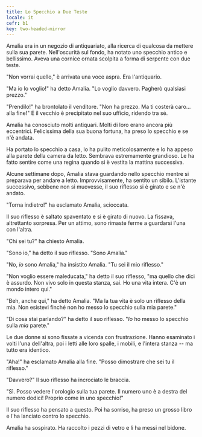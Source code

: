 ```yaml
---
title: Lo Specchio a Due Teste
locale: it
cefr: b1
key: two-headed-mirror
---
```


Amalia era in un negozio di antiquariato, alla ricerca di qualcosa da mettere sulla sua parete. Nell'oscurità sul fondo, ha notato uno specchio antico e bellissimo. Aveva una cornice ornata scolpita a forma di serpente con due teste.

"Non vorrai quello," è arrivata una voce aspra. Era l'antiquario.

"Ma io lo voglio!" ha detto Amalia. "Lo voglio davvero. Pagherò qualsiasi prezzo."

"Prendilo!" ha brontolato il venditore. "Non ha prezzo. Ma ti costerà caro... alla fine!" E il vecchio è precipitato nel suo ufficio, ridendo tra sé.

Amalia ha conosciuto molti antiquari. Molti di loro erano ancora più eccentrici. Felicissima della sua buona fortuna, ha preso lo specchio e se n'è andata.

Ha portato lo specchio a casa, lo ha pulito meticolosamente e lo ha appeso alla parete della camera da letto. Sembrava estremamente grandioso. Le ha fatto sentire come una regina quando si è vestita la mattina successiva.

Alcune settimane dopo, Amalia stava guardando nello specchio mentre si preparava per andare a letto. Improvvisamente, ha sentito un sibilo. L'istante successivo, sebbene non si muovesse, il suo riflesso si è girato e se n'è andato.

"Torna indietro!" ha esclamato Amalia, scioccata.

Il suo riflesso è saltato spaventato e si è girato di nuovo. La fissava, altrettanto sorpresa. Per un attimo, sono rimaste ferme a guardarsi l'una con l'altra.

"Chi sei tu?" ha chiesto Amalia.

"Sono io," ha detto il suo riflesso. "Sono Amalia."

"No, *io* sono Amalia," ha insistito Amalia. "Tu sei il mio riflesso."

"Non voglio essere maleducata," ha detto il suo riflesso, "ma quello che dici è assurdo. Non vivo solo in questa stanza, sai. Ho una vita intera. C'è un mondo intero qui."

"Beh, anche qui," ha detto Amalia. "Ma la tua vita è solo un riflesso della mia. Non esistevi finché non ho messo lo specchio sulla mia parete."

"Di cosa stai parlando?" ha detto il suo riflesso. "*Io* ho messo lo specchio sulla *mia* parete."

Le due donne si sono fissate a vicenda con frustrazione. Hanno esaminato i volti l'una dell'altra, poi i letti alle loro spalle, i mobili, e l'intera stanza -- ma tutto era identico.

"Aha!" ha esclamato Amalia alla fine. "Posso dimostrare che sei tu il riflesso."

"Davvero?" Il suo riflesso ha incrociato le braccia.

"Sì. Posso vedere l'orologio sulla tua parete. Il numero uno è a destra del numero dodici! Proprio come in uno specchio!"

Il suo riflesso ha pensato a questo. Poi ha sorriso, ha preso un grosso libro e l'ha lanciato contro lo specchio.

Amalia ha sospirato. Ha raccolto i pezzi di vetro e li ha messi nel bidone.